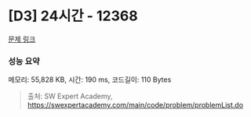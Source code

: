 # [D3] 24시간 - 12368 

[문제 링크](https://swexpertacademy.com/main/code/problem/problemDetail.do?contestProbId=AXsEBlLqedsDFARX) 

### 성능 요약

메모리: 55,828 KB, 시간: 190 ms, 코드길이: 110 Bytes



> 출처: SW Expert Academy, https://swexpertacademy.com/main/code/problem/problemList.do